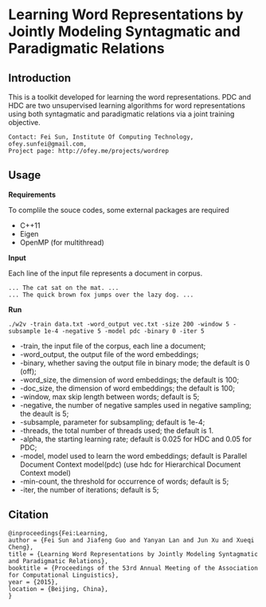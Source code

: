 # Learning Word Representations by Jointly Modeling Syntagmatic and Paradigmatic Relations


## Introduction

This is a toolkit developed for learning the word representations. 
PDC and HDC are two unsupervised learning algorithms for word representations using both syntagmatic and paradigmatic relations via a joint training objective.

```
Contact: Fei Sun, Institute Of Computing Technology, ofey.sunfei@gmail.com, 
Project page: http://ofey.me/projects/wordrep
```

## Usage

**Requirements**

To complile the souce codes, some external packages are required

* C++11
* Eigen
* OpenMP (for multithread)

**Input**

Each line of the input file represents a document in corpus.

```
... The cat sat on the mat. ...
... The quick brown fox jumps over the lazy dog. ...
```

**Run**

```shell
./w2v -train data.txt -word_output vec.txt -size 200 -window 5 -subsample 1e-4 -negative 5 -model pdc -binary 0 -iter 5
```

- -train, the input file of the corpus, each line a document;
- -word_output, the output file of the word embeddings;
- -binary, whether saving the output file in binary mode; the default is 0 (off);
- -word_size, the dimension of word embeddings; the default is 100;
- -doc_size, the dimension of word embeddings; the default is 100;
- -window, max skip length between words; default is 5;
- -negative, the number of negative samples used in negative sampling; the deault is 5;
- -subsample, parameter for subsampling; default is 1e-4;
- -threads, the total number of threads used; the default is 1.
- -alpha, the starting learning rate; default is 0.025 for HDC and 0.05 for PDC; 
- -model, model used to learn the word embeddings; default is Parallel Document Context model(pdc) (use hdc for Hierarchical Document Context model)
- -min-count, the threshold for occurrence of words; default is 5;
- -iter, the number of iterations; default is 5;


## Citation

```TeX
@inproceedings{Fei:Learning,
author = {Fei Sun and Jiafeng Guo and Yanyan Lan and Jun Xu and Xueqi Cheng},
title = {Learning Word Representations by Jointly Modeling Syntagmatic and Paradigmatic Relations},
booktitle = {Proceedings of the 53rd Annual Meeting of the Association for Computational Linguistics},
year = {2015},
location = {Beijing, China},
}
```
